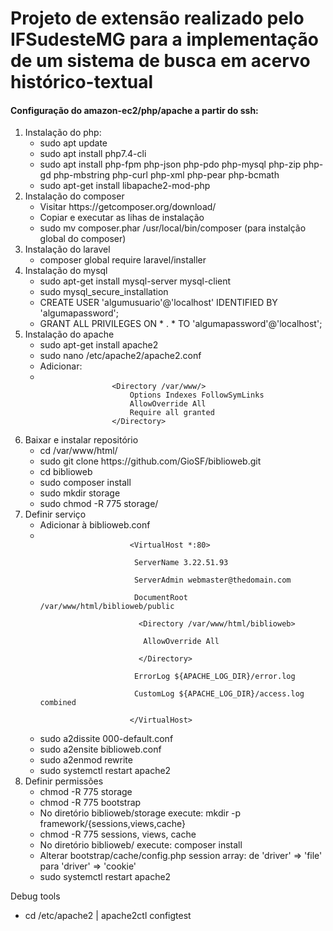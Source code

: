 <h1>Projeto de extensão realizado pelo IFSudesteMG para a implementação de um sistema de busca em acervo histórico-textual</h1>

<h4>Configuração do amazon-ec2/php/apache a partir do ssh:</h4>

<ol>
	<li>Instalação do php:
		<ul>
			<li>sudo apt update</li>
			<li>sudo apt install php7.4-cli</li>
			<li>sudo apt install php-fpm php-json php-pdo php-mysql php-zip php-gd  php-mbstring php-curl php-xml php-pear php-bcmath</li>
			<li>sudo apt-get install libapache2-mod-php</li>
		</ul>
	</li>
	<li>Instalação do composer
		<ul>
			<li>Visitar https://getcomposer.org/download/</li>
			<li>Copiar e executar as lihas de instalação</li>
			<li>sudo mv composer.phar /usr/local/bin/composer (para instalção global do composer)</li>
		</ul>
	</li>
	<li>Instalação do laravel
		<ul>
			<li>composer global require laravel/installer</li>
		</ul>
	</li>
	<li>Instalação do mysql
		<ul>
			<li>sudo apt-get install mysql-server mysql-client</li>
			<li>sudo mysql_secure_installation</li>
			<li>CREATE USER 'algumusuario'@'localhost' IDENTIFIED BY 'algumapassword';</li>
			<li>GRANT ALL PRIVILEGES ON * . * TO 'algumapassword'@'localhost';</li>
		</ul>
	</li>
	<li>Instalação do apache
		<ul>
			<li>sudo apt-get install apache2</li>
			<li>sudo nano /etc/apache2/apache2.conf</li>
			<li>Adicionar:</li>
			<li>		
			<code>
				&lt;Directory /var/www/&gt;
					Options Indexes FollowSymLinks
					AllowOverride All
					Require all granted
				&lt;/Directory&gt;
			</code><br>
			</li>
		</ul>
	</li>
	<li>Baixar e instalar repositório
		<ul>
			<li>cd /var/www/html/</li>
			<li>sudo git clone https://github.com/GioSF/biblioweb.git</li>
			<li>cd biblioweb</li>
			<li>sudo composer install</li>
			<li>sudo mkdir storage</li>
			<li>sudo chmod -R 775 storage/</li>
		</ul>
	</li>
	<li>Definir serviço
		<ul>
			<li>Adicionar à biblioweb.conf</li>
			<li>
				<code>
					&lt;VirtualHost *:80&gt;<br>
					&emsp;ServerName 3.22.51.93<br>
					&emsp;ServerAdmin webmaster@thedomain.com<br>
					&emsp;DocumentRoot /var/www/html/biblioweb/public<br>
					&emsp;&emsp;&lt;Directory /var/www/html/biblioweb&gt;<br>
					&emsp;&emsp;&emsp;AllowOverride All<br>
					&emsp;&emsp;&lt;/Directory&gt;<br>
					&emsp;ErrorLog ${APACHE_LOG_DIR}/error.log<br>
					&emsp;CustomLog ${APACHE_LOG_DIR}/access.log combined<br>
					&lt;/VirtualHost&gt;
				</code><br>
			</li>
			<li>sudo a2dissite 000-default.conf</li>
			<li>sudo a2ensite biblioweb.conf</li>
			<li>sudo a2enmod rewrite</li>
			<li>sudo systemctl restart apache2</li>
		</ul>
	</li>
	<li>Definir permissões
		<ul>
			<li>chmod -R 775 storage</li>
			<li>chmod -R 775 bootstrap</li>
			<li>No diretório biblioweb/storage execute: mkdir -p framework/{sessions,views,cache}</li>
			<li>chmod -R 775 sessions, views, cache</li>
			<li>No diretório biblioweb/ execute: composer install</li>
			<li>Alterar bootstrap/cache/config.php session array: de 'driver' => 'file' para 'driver' => 'cookie'</li>
			<li>sudo systemctl restart apache2</li>
		</ul>
	</li>
</ol>

<p>Debug tools</p>
	<ul>
	<li>cd /etc/apache2 | apache2ctl configtest</li>
	</ul>
